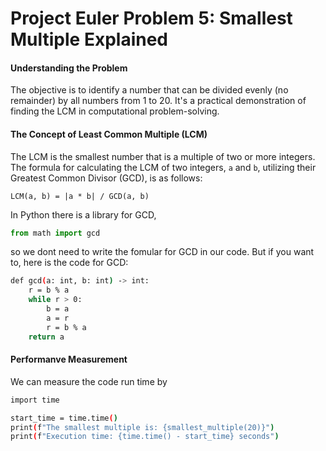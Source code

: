 # Project Euler Problem 5: Smallest Multiple Explained

#### Understanding the Problem

The objective is to identify a number that can be divided evenly (no remainder) by all numbers from 1 to 20. It's a practical demonstration of finding the LCM in computational problem-solving.

#### The Concept of Least Common Multiple (LCM)

The LCM is the smallest number that is a multiple of two or more integers. The formula for calculating the LCM of two integers, `a` and `b`, utilizing their Greatest Common Divisor (GCD), is as follows:

```plaintext
LCM(a, b) = |a * b| / GCD(a, b)
```
In Python there is a library for GCD, 
```python
from math import gcd
```
so we dont need to write the fomular for GCD in our code. But if you want to, here is the code for GCD:
```bash
def gcd(a: int, b: int) -> int:
    r = b % a 
    while r > 0:
        b = a
        a = r 
        r = b % a 
    return a 
```
#### Performanve Measurement
We can measure the code run time by 
```bash
import time

start_time = time.time()
print(f"The smallest multiple is: {smallest_multiple(20)}")
print(f"Execution time: {time.time() - start_time} seconds")
``` 
